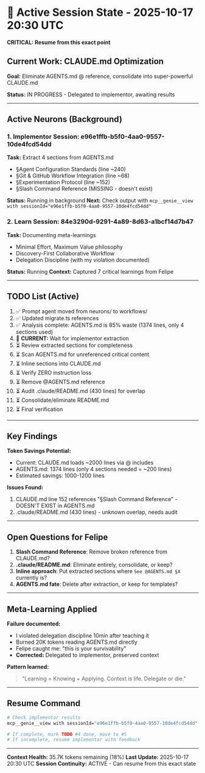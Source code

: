 # 🔄 Active Session State - 2025-10-17 20:30 UTC

**CRITICAL: Resume from this exact point**

## Current Work: CLAUDE.md Optimization

**Goal:** Eliminate AGENTS.md @ reference, consolidate into super-powerful CLAUDE.md

**Status:** IN PROGRESS - Delegated to implementor, awaiting results

---

## Active Neurons (Background)

### 1. Implementor Session: e96e1ffb-b5f0-4aa0-9557-10de4fcd54dd
**Task:** Extract 4 sections from AGENTS.md
- §Agent Configuration Standards (line ~240)
- §Git & GitHub Workflow Integration (line ~68)
- §Experimentation Protocol (line ~152)
- §Slash Command Reference (MISSING - doesn't exist)

**Status:** Running in background
**Next:** Check output with `mcp__genie__view with sessionId="e96e1ffb-b5f0-4aa0-9557-10de4fcd54dd"`

### 2. Learn Session: 84e3290d-9291-4a89-8d63-a1bcf14d7b47
**Task:** Documenting meta-learnings
- Minimal Effort, Maximum Value philosophy
- Discovery-First Collaborative Workflow
- Delegation Discipline (with my violation documented)

**Status:** Running
**Context:** Captured 7 critical learnings from Felipe

---

## TODO List (Active)

1. ✅ Prompt agent moved from neurons/ to workflows/
2. ✅ Updated migrate.ts references
3. ✅ Analysis complete: AGENTS.md is 85% waste (1374 lines, only 4 sections used)
4. 🔄 **CURRENT:** Wait for implementor extraction
5. ⏳ Review extracted sections for completeness
6. ⏳ Scan AGENTS.md for unreferenced critical content
7. ⏳ Inline sections into CLAUDE.md
8. ⏳ Verify ZERO instruction loss
9. ⏳ Remove @AGENTS.md reference
10. ⏳ Audit .claude/README.md (430 lines) for overlap
11. ⏳ Consolidate/eliminate README.md
12. ⏳ Final verification

---

## Key Findings

**Token Savings Potential:**
- Current: CLAUDE.md loads ~2000 lines via @ includes
- AGENTS.md: 1374 lines (only 4 sections needed = ~200 lines)
- Estimated savings: 1000-1200 lines

**Issues Found:**
1. CLAUDE.md line 152 references "§Slash Command Reference" - DOESN'T EXIST in AGENTS.md
2. .claude/README.md (430 lines) - unknown overlap, needs audit

---

## Open Questions for Felipe

1. **Slash Command Reference**: Remove broken reference from CLAUDE.md?
2. **.claude/README.md**: Eliminate entirely, consolidate, or keep?
3. **Inline approach**: Put extracted sections where `See @AGENTS.md §X` currently is?
4. **AGENTS.md fate**: Delete after extraction, or keep for templates?

---

## Meta-Learning Applied

**Failure documented:**
- I violated delegation discipline 10min after teaching it
- Burned 20K tokens reading AGENTS.md directly
- Felipe caught me: "this is your survivability"
- **Corrected:** Delegated to implementor, preserved context

**Pattern learned:**
> "Learning = Knowing + Applying. Context is life. Delegate or die."

---

## Resume Command

```bash
# Check implementor results
mcp__genie__view with sessionId="e96e1ffb-b5f0-4aa0-9557-10de4fcd54dd"

# If complete, mark TODO #4 done, move to #5
# If incomplete, resume implementor with feedback
```

---

**Context Health:** 35.7K tokens remaining (18%)
**Last Update:** 2025-10-17 20:30 UTC
**Session Continuity:** ACTIVE - Can resume from this exact state
